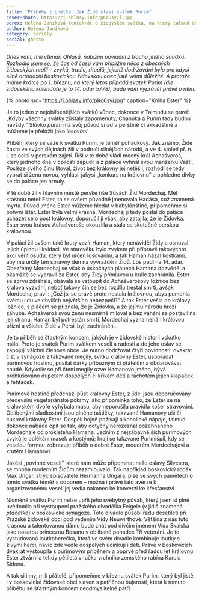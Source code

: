 ```yaml
---
title: "Příběhy z ghetta: Jak Židé slaví svátek Purim"
cover-photo: https://i.ohlasy.info/pKc6syil.jpg
perex: Helena Janíková tentokrát o židovském svátku, na který talmud dokonce nabádá opít se tak, aby dotyčný nerozeznal požehnaného Mordechaje od prokletého Hamana.
author: Helena Janíková
category: seriály
serial: ghetto
---
```


*Dnes vám, milí čtenáři Ohlasů, nabízím povídání z trochu jiného soudku. Rozhodla jsem se, že čas od času vám přiblížím něco z obecných židovských reálií – zvyků, tradic, rituálů, jejichž dodržování bylo pro kdysi silně ortodoxní boskovickou židovskou obec jistě velmi důležité. A protože máme krátce po 1. březnu, na který letos připadá svátek Purim (dle židovského kalendáře je to 14. adar 5778), budu vám vyprávět právě o něm.*

{% photo src="https://i.ohlasy.info/pKc6syi.jpg" caption="Kniha Ester" %}

Je to jeden z nejoblíbenějších svátků vůbec, dokonce v Talmudu se praví: „Kdyby všechny svátky zůstaly zapomenuty, Chanuka a Purim tady budou navždy.“ Slůvko *purim* má svůj původ snad v perštině či akkadštině a můžeme je přeložit jako *losování*.

Příběh, který se váže k svátku Purim, je téměř pohádkový. Jak známo, Židé často ve svých dějinách žili v područí silnějších národů, a ve 4. století př. n. l. se ocitli v perském zajetí. Říši v té době vládl mocný král Achašveroš, který jednoho dne v opilosti zapudil a z paláce vyhnal svou manželku Vašti. Posléze svého činu litoval, život bez královny jej netěšil, rozhodl se tedy vybrat si ženu novou, vyhlásil jakýsi „konkurs na královnu“ a pohledné dívky se do paláce jen hrnuly. 

V té době žil v hlavním městě perské říše Súsách Žid Mordechaj. Měl krásnou neteř Ester, ta se ovšem původně jmenovala Hadása, což znamená myrta. Původ jména Ester můžeme hledat v babylónštině, připomeňme si bohyni Ištar. Ester byla velmi krásná, Mordechaj ji tedy poslal do paláce ucházet se o post královny, doporučil jí však, aby zatajila, že je Židovka. Ester svou krásou Achašveroše okouzlila a stala se skutečně perskou královnou.

V paláci žil ovšem také krutý vezír Haman, který nenáviděl Židy a osnoval jejich úplnou likvidaci. Ve starověku bylo zvykem při přípravě takovýchto akcí věřit osudu, který byl určen losováním, a tak Haman házal kostkami, aby mu určily ten správný den na vyvraždění Židů. Los padl na 14. adar. Obezřetný Mordechaj se však o úskočných plánech Hamana dozvěděl a okamžitě se vypravil za Ester, aby Židy přímluvou u krále zachránila. Ester se zprvu zdráhala, obávala se vstoupit do Achašverošovy ložnice bez králova vyzvání, neboť takový čin se bez rozdílu trestal smrtí, avšak Mordechaj pravil: „Což jsi se právě proto nestala královnou, abys pomohla svému lidu ve chvílích největšího nebezpečí?“ A tak Ester vešla do královy ložnice, s pláčem se přiznala, že je Židovka, a že jejímu národu hrozí záhuba. Achašveroš svou ženu nesmírně miloval a bez váhání se postavil na její stranu. Haman byl potrestán smrtí, Mordechaj vyznamenán královou přízní a všichni Židé v Persii byli zachráněni.

Je to příběh se šťastným koncem, jakých je v židovské historii vskutku málo. Proto je svátek Purim svátkem veselí a radosti a do jeho oslav se zapojují všichni členové obce. Je nutno dodržovat čtyři povinnosti: dvakrát číst v synagoze z takzvané megily, svitku královny Ester, uspořádat purimovou hostinu, posílat dárky příbuzným či přátelům a obdarovávat chudé. Kdykoliv se při čtení megily ozve Hamanovo jméno, bývá přehlušováno dupotem dospělých či křikem dětí a rachotem jejich klapaček a řehtaček.

Purimové hostině předchází půst královny Ester, z jídel jsou doporučovány především vegetariánské pokrmy jako připomínka toho, že Ester se na královském dvoře vyhýbala masu, aby neporušila pravidla košer stravování. Oblíbenými sladkostmi jsou plněné taštičky, takzvané Hamanovy uši či cukroví královny Ester. Dospělí hojně požívají alkoholické nápoje, talmud dokonce nabádá opít se tak, aby dotyčný nerozeznal požehnaného Mordechaje od prokletého Hamana. Jedním z nejzábavnějších purimových zvyků je oblékání masek a kostýmů; hrají se takzvané Purimišpíl, kdy se veselou formou zobrazuje příběh o dobré Ester, moudrém Mordechajovi a krutém Hamanovi.

Jakési „povinné veselí“, které nám může připomínat naše oslavy Silvestra, se mnoha moderním Židům nezamlouvalo. Tak například boskovický rodák Max Ungar, strýc spisovatele Hermanna Ungara, píše ve svých pamětech o tomto svátku téměř s odporem – možná i právě tato averze k organizovanému veselí jej vedla nakonec ke konverzi ke křesťanství.

Nicméně svátku Purim nelze upřít jeho svébytný půvab, který jsem si plně uvědomila při vystoupení pražského divadélka Feigele (v jidiš znamená *ptáčátko*) v boskovické synagoze. Toto divadlo působí řadu desetiletí při Pražské židovské obci pod vedením Vidy Neuwirthové. Většina z nás tuto krásnou a talentovanou dámu bude znát pod dívčím jménem Vida Skalská jako nosatou princeznu Bosanu v oblíbené pohádce Tři veteráni. Je to vystudovaná loutkoherečka, která ve svém divadle kombinuje loutky s živými herci, navíc zde vedle dospělých účinkují i děti. Právě v Boskovicích dvakrát vystoupila s purimovým příběhem a poprvé před řadou let královnu Ester ztvárnila tehdy pětiletá vnučka vrchního zemského rabína Karola Sidona. 

A tak si i my, milí přátelé, připomeňme v březnu svátek Purim, který byl jistě i v boskovické židovské obci slaven s patřičnou bujarostí, která k tomuto příběhu se šťastným koncem neodmyslitelně patří.
